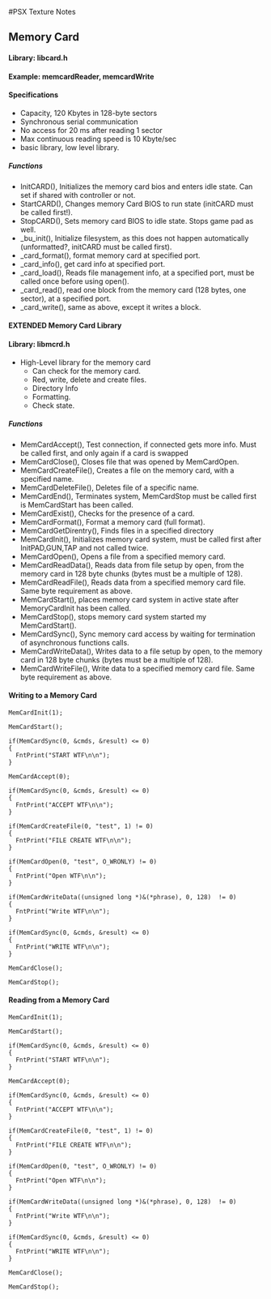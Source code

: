 #PSX Texture Notes

## Memory Card

#### Library: libcard.h

#### Example: memcardReader, memcardWrite

#### Specifications

* Capacity, 120 Kbytes in 128-byte sectors
* Synchronous serial communication
* No access for 20 ms after reading 1 sector
* Max continuous reading speed is 10 Kbyte/sec
* basic library, low level library.

##### Functions

* InitCARD(), Initializes the memory card bios and enters idle state. Can set if shared with controller or not.
* StartCARD(), Changes memory Card BIOS to run state (initCARD must be called first!).
* StopCARD(), Sets memory card BIOS to idle state. Stops game pad as well.
* _bu_init(), Initialize filesystem, as this does not happen automatically (unformatted?, initCARD must be called first).
* _card_format(), format memory card at specified port.
* _card_info(), get card info at specified port.
* _card_load(), Reads file management info, at a specified port, must be called once before using open().
* _card_read(), read one block from the memory card (128 bytes, one sector), at a specified port.
* _card_write(), same as above, except it writes a block.

#### EXTENDED Memory Card Library

#### Library: libmcrd.h

* High-Level library for the memory card
	* Can check for the memory card.
	* Red, write, delete and create files.
	* Directory Info
	* Formatting.
	* Check state.

##### Functions

* MemCardAccept(), Test connection, if connected gets more info. Must be called first, and only again if a card is swapped
* MemCardClose(), Closes file that was opened by MemCardOpen.
* MemCardCreateFile(), Creates a file on the memory card, with a specified name.
* MemCardDeleteFile(), Deletes file of a specific name.
* MemCardEnd(), Terminates system, MemCardStop must be called first is MemCardStart has been called.
* MemCardExist(), Checks for the presence of a card.
* MemCardFormat(), Format a memory card (full format).
* MemCardGetDirentry(), Finds files in a specified directory
* MemCardInit(), Initializes memory card system, must be called first after InitPAD,GUN,TAP and not called twice.
* MemCardOpen(), Opens a file from a specified memory card.
* MemCardReadData(),  Reads data from file setup by open, from the memory card in 128 byte chunks (bytes must be a multiple of 128).
* MemCardReadFile(), Reads data from a specified memory card file. Same byte requirement as above.
* MemCardStart(), places memory card system in active state after MemoryCardInit has been called.
* MemCardStop(), stops memory card system started my MemCardStart().
* MemCardSync(), Sync memory card access by waiting for termination of asynchronous functions calls.
* MemCardWriteData(), Writes data to a file setup by open, to the memory card in 128 byte chunks (bytes must be a multiple of 128).
* MemCardWriteFile(), Write data to a specified memory card file. Same byte requirement as above.

#### Writing to a Memory Card

```
MemCardInit(1);
	
MemCardStart();

if(MemCardSync(0, &cmds, &result) <= 0)
{
  FntPrint("START WTF\n\n");
}

MemCardAccept(0);

if(MemCardSync(0, &cmds, &result) <= 0)
{
  FntPrint("ACCEPT WTF\n\n");
}

if(MemCardCreateFile(0, "test", 1) != 0)
{
  FntPrint("FILE CREATE WTF\n\n");
}

if(MemCardOpen(0, "test", O_WRONLY) != 0)
{
  FntPrint("Open WTF\n\n");
}

if(MemCardWriteData((unsigned long *)&(*phrase), 0, 128)  != 0)
{
  FntPrint("Write WTF\n\n");
}

if(MemCardSync(0, &cmds, &result) <= 0)
{
  FntPrint("WRITE WTF\n\n");
}

MemCardClose();

MemCardStop();
```

#### Reading from a Memory Card
```
MemCardInit(1);

MemCardStart();

if(MemCardSync(0, &cmds, &result) <= 0)
{
  FntPrint("START WTF\n\n");
}

MemCardAccept(0);

if(MemCardSync(0, &cmds, &result) <= 0)
{
  FntPrint("ACCEPT WTF\n\n");
}

if(MemCardCreateFile(0, "test", 1) != 0)
{
  FntPrint("FILE CREATE WTF\n\n");
}

if(MemCardOpen(0, "test", O_WRONLY) != 0)
{
  FntPrint("Open WTF\n\n");
}

if(MemCardWriteData((unsigned long *)&(*phrase), 0, 128)  != 0)
{
  FntPrint("Write WTF\n\n");
}

if(MemCardSync(0, &cmds, &result) <= 0)
{
  FntPrint("WRITE WTF\n\n");
}

MemCardClose();

MemCardStop();
```